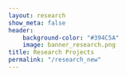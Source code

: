 ```yaml
---
layout: research 
show_meta: false
header:
    background-color: "#394C5A"
    image: banner_research.png
title: Research Projects
permalink: "/research_new"
---
```


